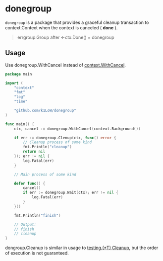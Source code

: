 # donegroup

`donegroup` is a package that provides a graceful cleanup transaction to context.Context when the context is canceled ( **done** ).

> errgroup.Group after <-ctx.Done() = donegroup

## Usage

Use donegroup.WithCancel instead of [context.WithCancel](https://pkg.go.dev/context#WithCancel).

```go
package main

import (
	"context"
	"fmt"
	"log"
	"time"

	"github.com/k1LoW/donegroup"
)

func main() {
	ctx, cancel := donegroup.WithCancel(context.Background())

	if err := donegroup.Clenup(ctx, func() error {
		// Cleanup process of some kind
		fmt.Println("cleanup")
		return nil
	}); err != nil {
		log.Fatal(err)
	}

	// Main process of some kind

	defer func() {
		cancel()
		if err := donegroup.Wait(ctx); err != nil {
			log.Fatal(err)
		}
	}()

	fmt.Println("finish")

	// Output:
	// finish
	// cleanup
}
```

dongroup.Cleanup is similar in usage to [testing.(*T) Cleanup](https://pkg.go.dev/testing#T.Cleanup), but the order of execution is not guaranteed.
